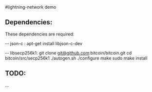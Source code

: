 #lightning-network demo


## Dependencies:
These dependencies are required:

-- json-c : 
	apt-get install libjson-c-dev

-- libsecp256k1:
	git clone git@github.com:bitcoin/bitcoin.git
	cd bitcoin/src/secp256k1
	./autogen.sh
	./configure
	make 
	sudo make install


## TODO:
...
